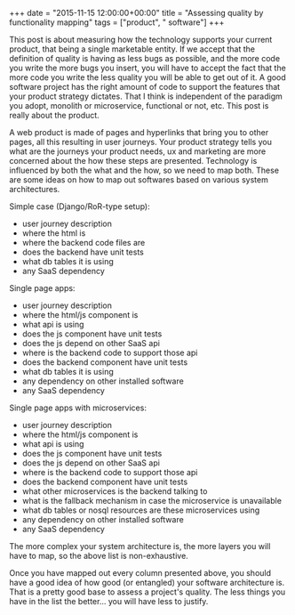 +++
date = "2015-11-15 12:00:00+00:00"
title = "Assessing quality by functionality mapping"
tags = ["product", " software"]
+++

This post is about measuring how the technology supports your current product, that being a single marketable entity. If we accept that the definition of quality is having as less bugs as possible, and the more code you write the more bugs you insert, you will have to accept the fact that the more code you write the less quality you will be able to get out of it. A good software project has the right amount of code to support the features that your product strategy dictates. That I think is independent of the paradigm you adopt, monolith or microservice, functional or not, etc. This post is really about the product.

A web product is made of pages and hyperlinks that bring you to other pages, all this resulting in user journeys. Your product strategy tells you what are the journeys your product needs, ux and marketing are more concerned about the how these steps are presented. Technology is influenced by both the what and the how, so we need to map both. These are some ideas on how to map out softwares based on various system architectures.

Simple case (Django/RoR-type setup):

- user journey description
- where the html is 
- where the backend code files are 
- does the backend have unit tests 
- what db tables it is using 
- any SaaS dependency

Single page apps:

- user journey description
- where the html/js component is 
- what api is using 
- does the js component have unit tests 
- does the js depend on other SaaS api 
- where is the backend code to support those api 
- does the backend component have unit tests 
- what db tables it is using 
- any dependency on other installed software 
- any SaaS dependency

Single page apps with microservices:

- user journey description
- where the html/js component is 
- what api is using 
- does the js component have unit tests 
- does the js depend on other SaaS api 
- where is the backend code to support those api 
- does the backend component have unit tests 
- what other microservices is the backend talking to 
- what is the fallback mechanism in case the microservice is unavailable 
- what db tables or nosql resources are these microservices using 
- any dependency on other installed software 
- any SaaS dependency

The more complex your system architecture is, the more layers you will have to map, so the above list is non-exhaustive.

Once you have mapped out every column presented above, you should have a good idea of how good (or entangled) your software architecture is. That is a pretty good base to assess a project's quality. The less things you have in the list the better... you will have less to justify.